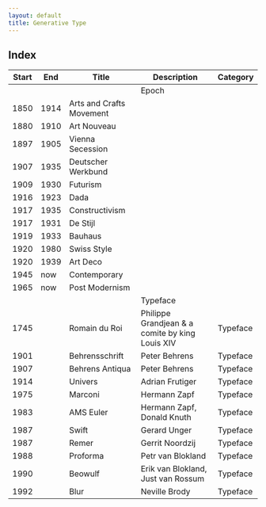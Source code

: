 ```yaml
---
layout: default
title: Generative Type
---
```


## Index 

| Start | End | Title | Description | Category |
| --- | --- | --- | --- | --- |
| | | | Epoch | |									
| 1850 | 1914 | Arts and Crafts Movement | | | Epoch |
| 1880 | 1910	| Art Nouveau | | | Epoch |
| 1897 | 1905	| Vienna Secession | | | Epoch |
| 1907 | 1935	| Deutscher Werkbund | | | Epoch |
| 1909 | 1930	| Futurism | | | Epoch |
| 1916 | 1923	| Dada | | | Epoch |
| 1917 | 1935	| Constructivism | | | Epoch |
| 1917 | 1931	| De Stijl | | | Epoch |
| 1919 | 1933	| Bauhaus | | | Epoch |
| 1920 | 1980	| Swiss Style  | | | Epoch |
| 1920 | 1939	| Art Deco | | | Epoch |
| 1945 | now	| Contemporary | | | Epoch |
| 1965 | now	| Post Modernism | | | Epoch |
| | | | Typeface | |									
| 1745 | | Romain du Roi | Philippe Grandjean & a comite by king Louis XIV | Typeface |
| 1901 | | Behrensschrift | Peter Behrens | Typeface |
| 1907 | | Behrens Antiqua | Peter Behrens | Typeface |
| 1914 | | Univers | Adrian Frutiger | Typeface |
| 1975 | | Marconi | Hermann Zapf | Typeface |
| 1983 | | AMS Euler | Hermann Zapf, Donald Knuth | Typeface |
| 1987 | | Swift	| Gerard Unger | Typeface |
| 1987 | | Remer	| Gerrit Noordzij | Typeface |
| 1988 | | Proforma | Petr van Blokland | Typeface |
| 1990 | | Beowulf | Erik van Blokland, Just van Rossum | Typeface |
| 1992 | | Blur | Neville Brody | Typeface |
